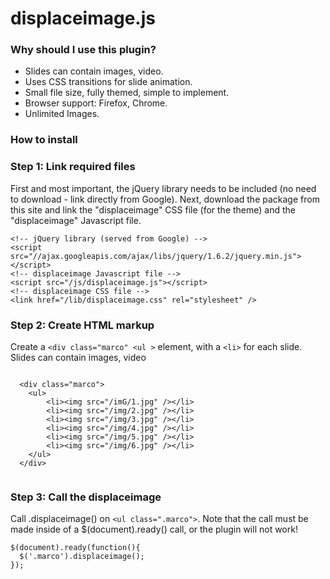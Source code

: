 <h1>displaceimage.js</h1>

<h3>Why should I use this plugin?</h3>
<ul>
<li>Slides can contain images, video.</li>
<li>Uses CSS transitions for slide animation.</li>
<li>Small file size, fully themed, simple to implement.</li>
<li>Browser support: Firefox, Chrome.</li>
<li>Unlimited Images.</li>
</ul>
<h3>How to install</h3>

<div class="step">
    <h3>Step 1: Link required files</h3>
    <p>First and most important, the jQuery library needs to be included (no need to download - link directly from Google). 
Next, download the package from this site and link the "displaceimage" CSS file (for the theme) and the "displaceimage" 
Javascript file.</p>
    <pre><code data-language="html">&lt;!-- jQuery library (served from Google) --&gt;
&lt;script src=&quot;&#x2F;&#x2F;ajax.googleapis.com&#x2F;ajax&#x2F;libs&#x2F;jquery&#x2F;1.6.2&#x2F;jquery.min.js&quot;&gt;&lt;&#x2F;script&gt;
&lt;!-- displaceimage Javascript file --&gt;
&lt;script src=&quot;&#x2F;js&#x2F;displaceimage.js&quot;&gt;&lt;&#x2F;script&gt;
&lt;!-- displaceimage CSS file --&gt;
&lt;link href=&quot;&#x2F;lib&#x2F;displaceimage.css&quot; rel=&quot;stylesheet&quot; &#x2F;&gt;</code></pre>
  </div>

 <div class="step">
    <h3>Step 2: Create HTML markup</h3>
    <p>Create a <code>&lt;div class="marco" &lt;ul &gt;</code> element, with a <code>&lt;li&gt;</code> for each slide. Slides can contain images, video</p>
    <pre><code data-language="html">
  &lt;div class=&quot;marco&quot;&gt;
    &lt;ul&gt;
        &lt;li&gt;&lt;img src=&quot;&#x2F;imG&#x2F;1.jpg&quot; &#x2F;&gt;&lt;&#x2F;li&gt;
        &lt;li&gt;&lt;img src=&quot;&#x2F;img&#x2F;2.jpg&quot; &#x2F;&gt;&lt;&#x2F;li&gt;
        &lt;li&gt;&lt;img src=&quot;&#x2F;img&#x2F;3.jpg&quot; &#x2F;&gt;&lt;&#x2F;li&gt;
        &lt;li&gt;&lt;img src=&quot;&#x2F;img&#x2F;4.jpg&quot; &#x2F;&gt;&lt;&#x2F;li&gt;
        &lt;li&gt;&lt;img src=&quot;&#x2F;img&#x2F;5.jpg&quot; &#x2F;&gt;&lt;&#x2F;li&gt;
        &lt;li&gt;&lt;img src=&quot;&#x2F;img&#x2F;6.jpg&quot; &#x2F;&gt;&lt;&#x2F;li&gt;
    &lt;&#x2F;ul&gt;
  &lt;&#x2F;div&gt;
   </code></pre>
  </div>

 <div class="step">
    <h3>Step 3: Call the displaceimage</h3>
    <p>Call .displaceimage() on <code>&lt;ul class=".marco"&gt;</code>. Note that the call must be made inside of a                $(document).ready() call, or the plugin will not work!</p>
    <pre><code data-language="javascript">$(document).ready(function(){
  $(&#x27;.marco&#x27;).displaceimage();
});</code></pre>
  </div>
